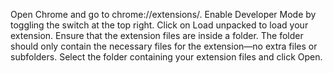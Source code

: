 Open Chrome and go to chrome://extensions/.
Enable Developer Mode by toggling the switch at the top right.
Click on Load unpacked to load your extension.
Ensure that the extension files are inside a folder. The folder should only contain the necessary files for the extension—no extra files or subfolders.
Select the folder containing your extension files and click Open.
